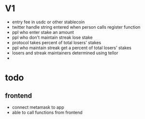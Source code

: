 # V1
- entry fee in usdc or other stablecoin
- twitter handle string entered when person calls register function
- ppl who enter stake an amount
- ppl who don't maintain streak lose stake
- protocol takes percent of total losers' stakes
- ppl who maintain streak get a percent of total losers' stakes
- losers and streak maintainers determined using tellor
- 

# todo
## frontend
- connect metamask to app
- able to call functions from frontend